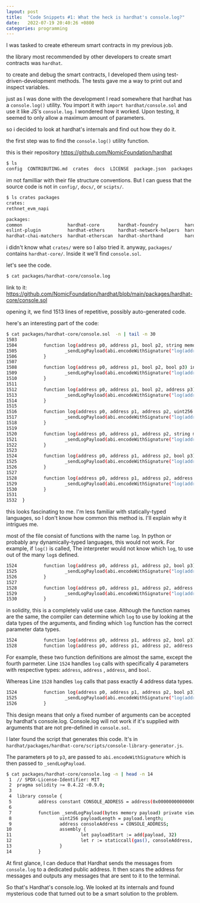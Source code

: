 ```yaml
---
layout: post
title:  "Code Snippets #1: What the heck is hardhat's console.log?"
date:   2022-07-19 20:40:26 +0800
categories: programming
---
```


I was tasked to create ethereum smart contracts in my previous job. 

the library most recommended by other developers to create 
smart contracts was `hardhat`. 

to create and debug the smart contracts, I developed them using
test-driven-development methods. The tests gave  me a way to print out
and inspect variables. 

just as I was done with the development I read somewhere that hardhat has a
`console.log()` utility. You import it with `import hardhat/console.sol` and
use it like JS's `console.log`. I wondered how it worked. Upon testing, it
seemed to only allow a maximum amount of parameters. 

so i decided to look at hardhat's internals and find out how they do it. 

the first step was to find the `console.log()` utility function.

this is their repository
https://github.com/NomicFoundation/hardhat

```bash
$ ls 
config  CONTRIBUTING.md  crates  docs  LICENSE  package.json  packages  README.md  scripts  yarn.lock
```

im not familliar with their file structure conventions. But I can guess that
the source code is not in `config/`, `docs/`, or `scipts/`. 

```bash
$ ls crates packages
crates:
rethnet_evm_napi

packages:
common                 hardhat-core       hardhat-foundry          hardhat-solhint  hardhat-truffle4  hardhat-waffle
eslint-plugin          hardhat-ethers     hardhat-network-helpers  hardhat-solpp    hardhat-truffle5  hardhat-web3
hardhat-chai-matchers  hardhat-etherscan  hardhat-shorthand        hardhat-toolbox  hardhat-vyper     hardhat-web3-legacy
```

i didn't know what `crates/` were so I also tried it.
anyway, `packages/` contains `hardhat-core/`. Inside it we'll find 
`console.sol`.

let's see the code.

```bash
$ cat packages/hardhat-core/console.log
```

link to it:
https://github.com/NomicFoundation/hardhat/blob/main/packages/hardhat-core/console.sol

opening it, we find 1513 lines of repetitive, possibly auto-generated code. 

here's an interesting part of the code: 

```bash
$ cat packages/hardhat-core/console.sol  -n | tail -n 30
1503
1504          function log(address p0, address p1, bool p2, string memory p3) internal view {
1505                  _sendLogPayload(abi.encodeWithSignature("log(address,address,bool,string)", p0, p1, p2, p3));
1506          }
1507
1508          function log(address p0, address p1, bool p2, bool p3) internal view {
1509                  _sendLogPayload(abi.encodeWithSignature("log(address,address,bool,bool)", p0, p1, p2, p3));
1510          }
1511
1512          function log(address p0, address p1, bool p2, address p3) internal view {
1513                  _sendLogPayload(abi.encodeWithSignature("log(address,address,bool,address)", p0, p1, p2, p3));
1514          }
1515
1516          function log(address p0, address p1, address p2, uint256 p3) internal view {
1517                  _sendLogPayload(abi.encodeWithSignature("log(address,address,address,uint256)", p0, p1, p2, p3));
1518          }
1519
1520          function log(address p0, address p1, address p2, string memory p3) internal view {
1521                  _sendLogPayload(abi.encodeWithSignature("log(address,address,address,string)", p0, p1, p2, p3));
1522          }
1523
1524          function log(address p0, address p1, address p2, bool p3) internal view {
1525                  _sendLogPayload(abi.encodeWithSignature("log(address,address,address,bool)", p0, p1, p2, p3));
1526          }
1527
1528          function log(address p0, address p1, address p2, address p3) internal view {
1529                  _sendLogPayload(abi.encodeWithSignature("log(address,address,address,address)", p0, p1, p2, p3));
1530          }
1531
1532  }
```

this looks fascinating to me. I'm less familiar with statically-typed
languages, so I don't know how common this method is. I'll explain why it
intrigues me.

most of the file consist of functions with the name `log`. In python or
probably any dynamically-typed languages, this would not work. For example, if `log()` is
called, The interpreter would not know which `log`, to use out of the many `log`s defined.

```bash
1524          function log(address p0, address p1, address p2, bool p3) internal view {
1525                  _sendLogPayload(abi.encodeWithSignature("log(address,address,address,bool)", p0, p1, p2, p3));
1526          }
1527
1528          function log(address p0, address p1, address p2, address p3) internal view {
1529                  _sendLogPayload(abi.encodeWithSignature("log(address,address,address,address)", p0, p1, p2, p3));
1530          }
```

in solidity, this is a completely valid use case. Although the function
names are the same, the compiler can determine which `log` to use by looking at
the data types of the arguments, and finding which `log` function has  the
correct parameter data types.

```bash
1524          function log(address p0, address p1, address p2, bool p3) internal view {
1528          function log(address p0, address p1, address p2, address p3) internal view {
```

For example, these two function definitions are almost the same, except the
fourth parmeter. Line `1524` handles `log` calls with specifically 4 parameters
with respective types: `address`,  `address` ,  `address`, and `bool`. 

Whereas Line `1528` handles `log` calls that pass exactly 4 address data types.

```bash
1524          function log(address p0, address p1, address p2, bool p3) internal view {
1525                  _sendLogPayload(abi.encodeWithSignature("log(address,address,address,bool)", p0, p1, p2, p3));
1526          }
```

This design means that only a fixed number of arguments can be accepted by hardhat's console.log.
Console.log will not work if it's supplied with arguments that are not pre-defined in `console.sol`.

I later found the script that generates this code. It's in
`hardhat/packages/hardhat-core/scripts/console-library-generator.js`.

The parameters `p0` to `p3`, are passed to
`abi.encodeWithSignature` which is then passed to `_sendLogPayload`.

```bash
$ cat packages/hardhat-core/console.log -n | head -n 14
 1  // SPDX-License-Identifier: MIT
 2  pragma solidity >= 0.4.22 <0.9.0;
 3
 4  library console {
 5          address constant CONSOLE_ADDRESS = address(0x000000000000000000636F6e736F6c652e6c6f67);
 6
 7          function _sendLogPayload(bytes memory payload) private view {
 8                  uint256 payloadLength = payload.length;
 9                  address consoleAddress = CONSOLE_ADDRESS;
10                  assembly {
11                          let payloadStart := add(payload, 32)
12                          let r := staticcall(gas(), consoleAddress, payloadStart, payloadLength, 0, 0)
13                  }
14          }
```

At first glance, I can deduce that Hardhat sends the messages from `console.log`
to a dedicated public address. It then scans the address for messages and
outputs any messages that are sent to it to the terminal.

So that's Hardhat's console.log. We looked at its internals and found
mysterious code that turned out to be a smart solution to the problem.  
